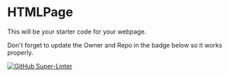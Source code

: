 # HTMLPage

This will be your starter code for your webpage.

Don't forget to update the Owner and Repo in the badge below so it works properly.

[![GitHub Super-Linter](https://github.com/PolanianRifleman/SHH-ICS/workflows/Lint%20Code%20Base/badge.svg)](https://github.com/marketplace/actions/super-linter)
